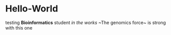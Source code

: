 # Hello-World
testing
**Bioinformatics** student *in the works*
~The genomics force~ is strong with this one
